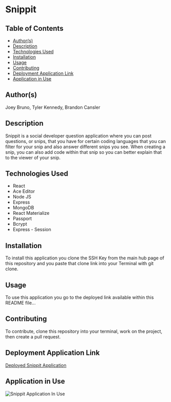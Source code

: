 # Snippit

## Table of Contents
* [Author(s)](#author(s))
* [Description](#description)
* [Technologies Used](#technologies-used)
* [Installation](#installation)
* [Usage](#usage)
* [Contributing](#contributing)
* [Deployment Application Link](#deployment-application-link)
* [Application in Use](#application-in-use)

## Author(s)
Joey Bruno, Tyler Kennedy, Brandon Cansler

## Description
Snippit is a social developer question application where you can post questions, or snips, that you have for certain coding languages that you can filter for your snip and also answer different snips you see. When creating a snip, you can also add code within that snip so you can better explain that to the viewer of your snip.

## Technologies Used
* React
* Ace Editor
* Node JS
* Express
* MongoDB
* React Materialize
* Passport
* Bcrypt 
* Express - Session

## Installation
To install this application you clone the SSH Key from the main hub page of this repository and you paste that clone link into your Terminal with git clone.

## Usage
To use this application you go to the deployed link available within this README file...

## Contributing
To contribute, clone this repository into your terminal, work on the project, then create a pull request.

## Deployment Application Link
[Deployed Snippit Application](https://enigmatic-savannah-04948.herokuapp.com/home)

## Application in Use
![Snippit Application In Use](/Snippit.gif)